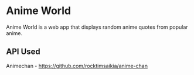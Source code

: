 # Anime World

Anime World is a web app that displays random anime quotes from popular anime.

## API Used

Animechan - https://github.com/rocktimsaikia/anime-chan
